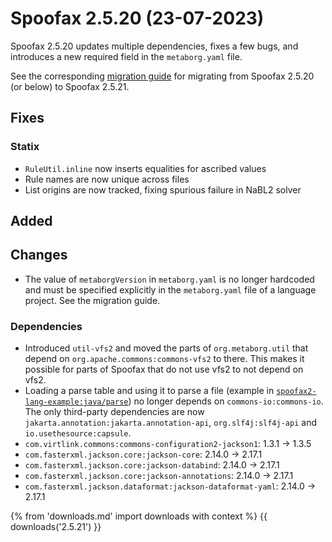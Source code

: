 # Spoofax 2.5.20 (23-07-2023)

Spoofax 2.5.20 updates multiple dependencies, fixes a few bugs, and introduces a new required field in the `metaborg.yaml` file.

See the corresponding [migration guide](../migrate/2.5.21.md) for migrating from Spoofax 2.5.20 (or below) to Spoofax 2.5.21.

## Fixes

### Statix
- `RuleUtil.inline` now inserts equalities for ascribed values
- Rule names are now unique across files
- List origins are now tracked, fixing spurious failure in NaBL2 solver

## Added

## Changes
- The value of `metaborgVersion` in `metaborg.yaml` is no longer hardcoded and must be specified explicitly in the `metaborg.yaml` file of a language project. See the migration guide.

### Dependencies
- Introduced `util-vfs2` and moved the parts of `org.metaborg.util` that depend on `org.apache.commons:commons-vfs2` to there. This makes it possible for parts of Spoofax that do not use vfs2 to not depend on vfs2.
- Loading a parse table and using it to parse a file (example in [`spoofax2-lang-example:java/parse`](https://github.com/MetaBorgCube/spoofax2-lang-example/tree/main/java/parse)) no longer depends on `commons-io:commons-io`. The only third-party dependencies are now `jakarta.annotation:jakarta.annotation-api`, `org.slf4j:slf4j-api` and `io.usethesource:capsule`.
- `com.virtlink.commons:commons-configuration2-jackson1`: 1.3.1 -> 1.3.5
- `com.fasterxml.jackson.core:jackson-core`: 2.14.0 -> 2.17.1
- `com.fasterxml.jackson.core:jackson-databind`: 2.14.0 -> 2.17.1
- `com.fasterxml.jackson.core:jackson-annotations`: 2.14.0 -> 2.17.1
- `com.fasterxml.jackson.dataformat:jackson-dataformat-yaml`: 2.14.0 -> 2.17.1

{% from 'downloads.md' import downloads with context %}
{{ downloads('2.5.21') }}
